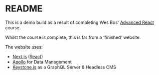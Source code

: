 # README

This is a demo build as a result of completing Wes Bos' [Advanced React](https://advancedreact.com/) course.

Whilst the course is complete, this is far from a 'finished' website.

The website uses:

- [Next.js](https://nextjs.org/) ([React](https://reactjs.org/))
- [Apollo](https://www.apollographql.com/) for Data Management
- [Keystone.js](https://www.keystonejs.com/) as a GraphQL Server &amp; Headless CMS
